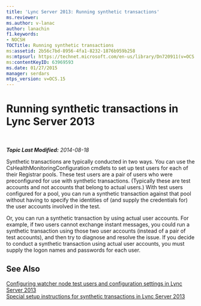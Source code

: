 ```yaml
---
title: 'Lync Server 2013: Running synthetic transactions'
ms.reviewer: 
ms.author: v-lanac
author: lanachin
f1.keywords:
- NOCSH
TOCTitle: Running synthetic transactions
ms:assetid: 2b56c7bd-8956-4fa1-8232-1876b959b258
ms:mtpsurl: https://technet.microsoft.com/en-us/library/Dn720911(v=OCS.15)
ms:contentKeyID: 63969593
ms.date: 01/27/2015
manager: serdars
mtps_version: v=OCS.15
---
```


<div data-xmlns="http://www.w3.org/1999/xhtml">

<div class="topic" data-xmlns="http://www.w3.org/1999/xhtml" data-msxsl="urn:schemas-microsoft-com:xslt" data-cs="https://msdn.microsoft.com/">

<div data-asp="https://msdn2.microsoft.com/asp">

# Running synthetic transactions in Lync Server 2013

</div>

<div id="mainSection">

<div id="mainBody">

<span> </span>

_**Topic Last Modified:** 2014-08-18_

Synthetic transactions are typically conducted in two ways. You can use the CsHealthMonitoringConfiguration cmdlets to set up test users for each of their Registrar pools. These test users are a pair of users who were preconfigured for use with synthetic transactions. (Typically these are test accounts and not accounts that belong to actual users.) With test users configured for a pool, you can run a synthetic transaction against that pool without having to specify the identities of (and supply the credentials for) the user accounts involved in the test.

Or, you can run a synthetic transaction by using actual user accounts. For example, if two users cannot exchange instant messages, you could run a synthetic transaction using those two user accounts (instead of a pair of test accounts), and then try to diagnose and resolve the issue. If you decide to conduct a synthetic transaction using actual user accounts, you must supply the logon names and passwords for each user.

<div>

## See Also


[Configuring watcher node test users and configuration settings in Lync Server 2013](lync-server-2013-configuring-watcher-node-test-users-and-configuration-settings.md)  
[Special setup instructions for synthetic transactions in Lync Server 2013](lync-server-2013-special-setup-instructions-for-synthetic-transactions.md)  
  

</div>

</div>

<span> </span>

</div>

</div>

</div>


